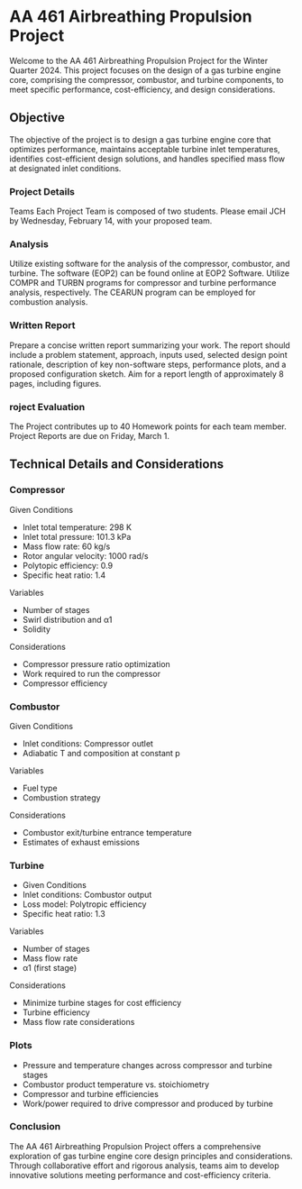 # AA 461 Airbreathing Propulsion Project
Welcome to the AA 461 Airbreathing Propulsion Project for the Winter Quarter 2024. This project focuses on the design of a gas turbine engine core, comprising the compressor, combustor, and turbine components, to meet specific performance, cost-efficiency, and design considerations.

## Objective
The objective of the project is to design a gas turbine engine core that optimizes performance, maintains acceptable turbine inlet temperatures, identifies cost-efficient design solutions, and handles specified mass flow at designated inlet conditions.

### Project Details
Teams
Each Project Team is composed of two students. Please email JCH by Wednesday, February 14, with your proposed team.

### Analysis
Utilize existing software for the analysis of the compressor, combustor, and turbine. The software (EOP2) can be found online at EOP2 Software. Utilize COMPR and TURBN programs for compressor and turbine performance analysis, respectively. The CEARUN program can be employed for combustion analysis.

### Written Report
Prepare a concise written report summarizing your work. The report should include a problem statement, approach, inputs used, selected design point rationale, description of key non-software steps, performance plots, and a proposed configuration sketch. Aim for a report length of approximately 8 pages, including figures.

### roject Evaluation
The Project contributes up to 40 Homework points for each team member. Project Reports are due on Friday, March 1.

## Technical Details and Considerations

### Compressor
Given Conditions
- Inlet total temperature: 298 K
- Inlet total pressure: 101.3 kPa
- Mass flow rate: 60 kg/s
- Rotor angular velocity: 1000 rad/s
- Polytopic efficiency: 0.9
- Specific heat ratio: 1.4
 
Variables
- Number of stages
- Swirl distribution and α1
- Solidity
 
Considerations
- Compressor pressure ratio optimization
- Work required to run the compressor
- Compressor efficiency

### Combustor
Given Conditions
- Inlet conditions: Compressor outlet
- Adiabatic T and composition at constant p
 
Variables
- Fuel type
- Combustion strategy

Considerations
- Combustor exit/turbine entrance temperature
- Estimates of exhaust emissions
  
### Turbine
- Given Conditions
- Inlet conditions: Combustor output
- Loss model: Polytropic efficiency
- Specific heat ratio: 1.3
  
Variables
- Number of stages
- Mass flow rate
- α1 (first stage)
  
Considerations
- Minimize turbine stages for cost efficiency
- Turbine efficiency
- Mass flow rate considerations
  
### Plots
- Pressure and temperature changes across compressor and turbine stages
- Combustor product temperature vs. stoichiometry
- Compressor and turbine efficiencies
- Work/power required to drive compressor and produced by turbine

### Conclusion
The AA 461 Airbreathing Propulsion Project offers a comprehensive exploration of gas turbine engine core design principles and considerations. Through collaborative effort and rigorous analysis, teams aim to develop innovative solutions meeting performance and cost-efficiency criteria.
